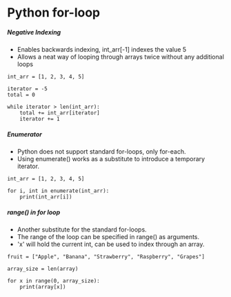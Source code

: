 # Python for-loop
##### Negative Indexing
+ Enables backwards indexing, int_arr[-1] indexes the value 5
+ Allows a neat way of looping through arrays twice without any additional loops
```
int_arr = [1, 2, 3, 4, 5]

iterator = -5
total = 0

while iterator > len(int_arr):
	total += int_arr[iterator]
	iterator += 1
```
##### Enumerator
+ Python does not support standard for-loops, only for-each.
+ Using enumerate() works as a substitute to introduce a temporary iterator.
```
int_arr = [1, 2, 3, 4, 5]

for i, int in enumerate(int_arr):
	print(int_arr[i])
```
##### range() in for loop
+ Another substitute for the standard for-loops.
+ The range of the loop can be specified in range() as arguments.
+ 'x' will hold the current int, can be used to index through an array.
```
fruit = ["Apple", "Banana", "Strawberry", "Raspberry", "Grapes"]

array_size = len(array)

for x in range(0, array_size):
    print(array[x])
```
